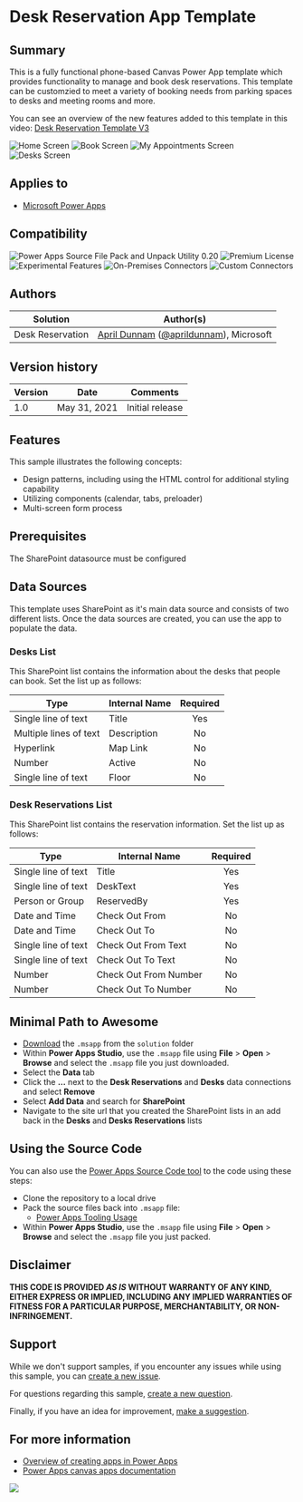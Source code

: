 # Desk Reservation App Template

## Summary

This is a fully functional phone-based Canvas Power App template which provides functionality to manage and book desk reservations.  This template can be customzied to meet a variety of booking needs from parking spaces to desks and meeting rooms and more.

You can see an overview of the new features added to this template in this video: [Desk Reservation Template V3](https://youtu.be/JgvQjQsJa80)

![Home Screen](assets/Home.png)
![Book Screen](assets/Book.png)
![My Appointments Screen](assets/MyAppointments.png)
![Desks Screen](assets/ManageDesks.png)

## Applies to

* [Microsoft Power Apps](https://docs.microsoft.com/powerapps/)

## Compatibility


![Power Apps Source File Pack and Unpack Utility 0.20](https://img.shields.io/badge/Packing%20Tool-0.20-green.svg)
![Premium License](https://img.shields.io/badge/Premium%20License-Not%20Required-green.svg "Premium Power Apps license not required")
![Experimental Features](https://img.shields.io/badge/Experimental%20Features-No-green.svg "Does not rely on experimental features")
![On-Premises Connectors](https://img.shields.io/badge/On--Premises%20Connectors-No-green.svg "Does not use on-premise connectors")
![Custom Connectors](https://img.shields.io/badge/Custom%20Connectors-Not%20Required-green.svg "Does not use custom connectors")

## Authors

Solution|Author(s)
--------|---------
Desk Reservation | [April Dunnam](https://github.com/aprildunnam) ([@aprildunnam](https://twitter.com/aprildunnam)), Microsoft

## Version history

Version|Date|Comments
-------|----|--------
1.0|May 31, 2021|Initial release

## Features

This sample illustrates the following concepts:

* Design patterns, including using the HTML control for additional styling capability
* Utilizing components (calendar, tabs, preloader)
* Multi-screen form process

## Prerequisites

The SharePoint datasource must be configured

## Data Sources

This template uses SharePoint as it's main data source and consists of two different lists. Once the data sources are created, you can use the app to populate the data.

### Desks List

This SharePoint list contains the information about the desks that people can book.  Set the list up as follows:

|Type|Internal Name|Required|
|---|---|:---:|
|Single line of text|Title|Yes|
|Multiple lines of text|Description|No|
|Hyperlink|Map Link|No|
|Number|Active|No|
|Single line of text|Floor|No|

### Desk Reservations List

This SharePoint list contains the reservation information.  Set the list up as follows:

|Type|Internal Name|Required|
|---|---|:---:|
|Single line of text|Title|Yes|
|Single line of text|DeskText|Yes|
|Person or Group|ReservedBy|Yes|
|Date and Time|Check Out From|No|
|Date and Time|Check Out To|No|
|Single line of text|Check Out From Text|No|
|Single line of text|Check Out To Text|No|
|Number|Check Out From Number|No|
|Number|Check Out To Number|No|

## Minimal Path to Awesome

* [Download](./solution/DeskReservation.msapp) the `.msapp` from the `solution` folder
* Within **Power Apps Studio**, use the `.msapp` file using **File** > **Open** > **Browse** and select the `.msapp` file you just downloaded.
* Select the **Data** tab
* Click the **...** next to the **Desk Reservations** and **Desks** data connections and select **Remove**
* Select **Add Data** and search for **SharePoint**
* Navigate to the site url that you created the SharePoint lists in an add back in the **Desks** and **Desks Reservations** lists

## Using the Source Code

  You can also use the [Power Apps Source Code tool](https://github.com/microsoft/PowerApps-Language-Tooling) to the code using these steps:

* Clone the repository to a local drive
* Pack the source files back into `.msapp` file:
  * [Power Apps Tooling Usage](https://github.com/microsoft/PowerApps-Language-Tooling)
* Within **Power Apps Studio**, use the `.msapp` file using **File** > **Open** > **Browse** and select the `.msapp` file you just packed.

## Disclaimer

**THIS CODE IS PROVIDED *AS IS* WITHOUT WARRANTY OF ANY KIND, EITHER EXPRESS OR IMPLIED, INCLUDING ANY IMPLIED WARRANTIES OF FITNESS FOR A PARTICULAR PURPOSE, MERCHANTABILITY, OR NON-INFRINGEMENT.**

## Support

While we don't support samples, if you encounter any issues while using this sample, you can [create a new issue](https://github.com/pnp/powerapps-samples/issues/new?assignees=&labels=Needs%3A+Triage+%3Amag%3A%2Ctype%3Abug-suspected&template=bug-report.yml&sample=DeskReservation&authors=@aprildunnam&title=DeskReservation%20-%20).

For questions regarding this sample, [create a new question](https://github.com/pnp/powerapps-samples/issues/new?assignees=&labels=Needs%3A+Triage+%3Amag%3A%2Ctype%3Abug-suspected&template=question.yml&sample=DeskReservation&authors=@aprildunnam&title=DeskReservation%20-%20).

Finally, if you have an idea for improvement, [make a suggestion](https://github.com/pnp/powerapps-samples/issues/new?assignees=&labels=Needs%3A+Triage+%3Amag%3A%2Ctype%3Abug-suspected&template=suggestion.yml&sample=DeskReservation&authors=@aprildunnam&title=DeskReservation%20-%20).

## For more information

- [Overview of creating apps in Power Apps](https://docs.microsoft.com/powerapps/maker/)
- [Power Apps canvas apps documentation](https://docs.microsoft.com/en-us/powerapps/maker/canvas-apps/)


<img src="https://telemetry.sharepointpnp.com/powerapps-samples/samples/DeskReservation" />

